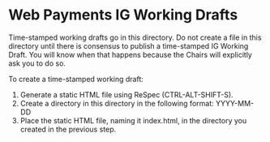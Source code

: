 # Web Payments IG Working Drafts

Time-stamped working drafts go in this directory. Do not create a file
in this directory until there is consensus to publish a time-stamped
IG Working Draft. You will know when that happens because the Chairs will
explicitly ask you to do so.

To create a time-stamped working draft:

1. Generate a static HTML file using ReSpec (CTRL-ALT-SHIFT-S).
2. Create a directory in this directory in the following format: YYYY-MM-DD
3. Place the static HTML file, naming it index.html, in the directory you
   created in the previous step.

